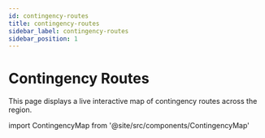 ```yaml
---
id: contingency-routes
title: contingency-routes
sidebar_label: contingency-routes
sidebar_position: 1
---
```


# Contingency Routes

This page displays a live interactive map of contingency routes across the region.

import ContingencyMap from '@site/src/components/ContingencyMap'

<div style={{ height: "80vh", minHeight: 500, marginBottom: 40 }}>
  <ContingencyMap />
</div>
